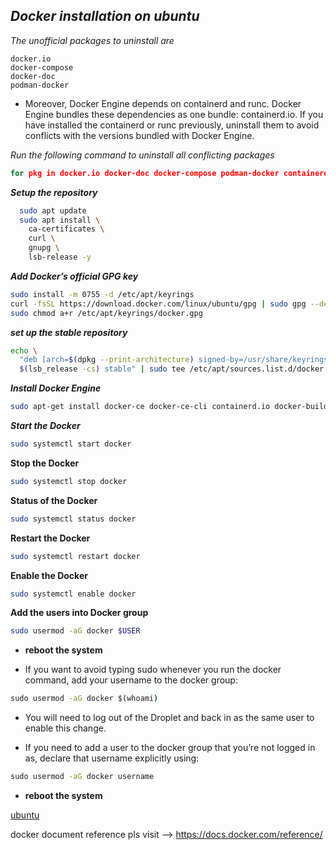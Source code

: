 _Docker installation on ubuntu_
---

_The unofficial packages to uninstall are_

    docker.io
    docker-compose
    docker-doc
    podman-docker

* Moreover, Docker Engine depends on containerd and runc. Docker Engine bundles these dependencies as one bundle: containerd.io. If you have installed the containerd or runc previously, uninstall them to avoid conflicts with the versions bundled with Docker Engine.

_Run the following command to uninstall all conflicting packages_

 ```cmd
 for pkg in docker.io docker-doc docker-compose podman-docker containerd runc; do sudo apt remove $pkg; done
```

_**Setup the repository**_

```bash
  sudo apt update
  sudo apt install \
    ca-certificates \
    curl \
    gnupg \
    lsb-release -y
```
_**Add Docker’s official GPG key**_

```bash
sudo install -m 0755 -d /etc/apt/keyrings
curl -fsSL https://download.docker.com/linux/ubuntu/gpg | sudo gpg --dearmor -o /etc/apt/keyrings/docker.gpg
sudo chmod a+r /etc/apt/keyrings/docker.gpg
```
_**set up the stable repository**_

```bash
echo \
  "deb [arch=$(dpkg --print-architecture) signed-by=/usr/share/keyrings/docker-archive-keyring.gpg] https://download.docker.com/linux/ubuntu \
  $(lsb_release -cs) stable" | sudo tee /etc/apt/sources.list.d/docker.list > /dev/null
```

_**Install Docker Engine**_

```bash
sudo apt-get install docker-ce docker-ce-cli containerd.io docker-buildx-plugin docker-compose-plugin
```

_**Start the Docker**_

```bash
sudo systemctl start docker
```

**Stop the Docker**

```bash
sudo systemctl stop docker
```
**Status of the Docker**

```bash
sudo systemctl status docker
```


**Restart the Docker**

```bash
sudo systemctl restart docker
```

**Enable the Docker**
```bash
sudo systemctl enable docker
```
**Add the users into Docker group**

```bash
sudo usermod -aG docker $USER
```
* **reboot the system**

* If you want to avoid typing sudo whenever you run the docker command, add your username to the docker group:

```cmd
sudo usermod -aG docker $(whoami)
```
* You will need to log out of the Droplet and back in as the same user to enable this change.

* If you need to add a user to the docker group that you’re not logged in as, declare that username explicitly using:
```cmd
sudo usermod -aG docker username
```
* **reboot the system**

[ubuntu](https://docs.docker.com/engine/install/ubuntu/#uninstall-docker-engine)

docker document reference pls visit --> https://docs.docker.com/reference/
